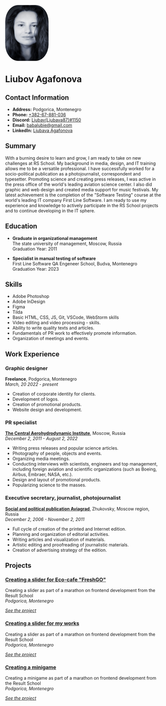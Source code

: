 <div align="left">
  <img src="LMA!.jpg" alt="Photo Profile" width="140vh" height="180vw" style="border-radius: 30%;">
</div>

# Liubov Agafonova
## Contact Information
- **Address:** Podgorica, Montenegro
- **Phone:** [+382-67-881-036](tel:+38267881036)
- **Discord:** [Ljubav(Ljubava87)#1150](https://discordapp.com/users/1150)
- **Email:** babalubie@gmail.com
- **LinkedIn:** [Ljubava Agafonova](www.linkedin.com/in/ljubava-undefined-721526254)


## Summary
With a burning desire to learn and grow, I am ready to take on new challenges at RS School. My background in media, design, and IT training allows me to be a versatile professional. I have successfully worked for a socio-political publication as a photojournalist, correspondent and typesetter. Promoting science and creating press releases, I was active in the press office of the world's leading aviation science center. I also did graphic and web design and created media support for music festivals. My latest achievement is the completion of the "Software Testing" course at the world's leading IT company First Line Software. I am ready to use my experience and knowledge to actively participate in the RS School projects and to continue developing in the IT sphere.

## Education
- **Graduate in organizational management**  
  The state university of management, Moscow, Russia  
  Graduation Year: 2011

- **Specialist in manual testing of software**  
  First Line Software QA Engeneer School, Budva, Montenegro  
  Graduation Year: 2023

## Skills
- Adobe Photoshop
- Adobe InDesign 
- Figma
- Tilda 
- Basic HTML, CSS, JS, Git, VSCode, WebStorm skills
- Video editing and video processing - skills.
- Ability to write quality texts and articles.
- Fundamentals of PR work to effectively promote information.
- Organization of meetings and events.


## Work Experience
### Graphic designer
**Freelance**, Podgorica, Montenegro  
*March, 20 2022 - present*

- Creation of corporate identity for clients.
- Development of logos.
- Creation of promotional products.
- Website design and development.

### PR specialist
**[The Central Aerohydrodynamic Institute](http://tsagi.com/)**, Moscow, Russia  
*December 2, 2011 - August 2, 2022*
- Writing press releases and popular science articles.
- Photography of people, objects and events.
- Organizing media meetings.
- Conducting interviews with scientists, engineers and top management, including foreign aviation and scientific organizations (such as Boeing, Airbus, Embraer, NASA, etc.).
- Design and layout of promotional products.
- Popularizing science to the masses.

### Executive secretary, journalist, photojournalist
**[Social and political publication Aviagrad](https://inzhukovskiy.ru/)**, Zhukovsky, Moscow region, Russia  
*December 2, 2006 - November 2, 2011*
- Full cycle of creation of the printed and Internet edition.
- Planning and organization of editorial activities.
- Writing articles and visualization of materials.
- Artistic editing and proofreading of journalistic materials.
- Creation of advertising strategy of the edition.

## Projects
### [Creating a slider for Eco-cafe "FreshGO"](https://ljubava87.github.io/freshgocafe-slider/)
Creating a slider as part of a marathon on frontend development from the Result School  
*Podgorica, Montenegro*

*[See the project](https://github.com/Ljubava87/slders-disign.git)*

### [Creating a slider for my works](https://ljubava87.github.io/slders-disign/)
Creating a slider as part of a marathon on frontend development from the Result School  
*Podgorica, Montenegro*

*[See the project](https://github.com/Ljubava87/slders-disign.git)*

### [Creating a minigame](https://ljubava87.github.io/LemonGame/)
Creating a minigame as part of a marathon on frontend development from the Result School  
*Podgorica, Montenegro*

*[See the project](https://github.com/Ljubava87/LemonGame.git)*


